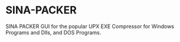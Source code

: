 # SINA-PACKER
SINA PACKER GUI for the popular UPX EXE Compressor for Windows Programs and Dlls, and DOS Programs.
